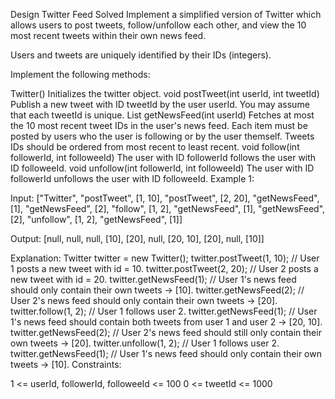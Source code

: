 Design Twitter Feed
Solved 
Implement a simplified version of Twitter which allows users to post tweets, follow/unfollow each other, and view the 10 most recent tweets within their own news feed.

Users and tweets are uniquely identified by their IDs (integers).

Implement the following methods:

Twitter() Initializes the twitter object.
void postTweet(int userId, int tweetId) Publish a new tweet with ID tweetId by the user userId. You may assume that each tweetId is unique.
List<Integer> getNewsFeed(int userId) Fetches at most the 10 most recent tweet IDs in the user's news feed. Each item must be posted by users who the user is following or by the user themself. Tweets IDs should be ordered from most recent to least recent.
void follow(int followerId, int followeeId) The user with ID followerId follows the user with ID followeeId.
void unfollow(int followerId, int followeeId) The user with ID followerId unfollows the user with ID followeeId.
Example 1:

Input:
["Twitter", "postTweet", [1, 10], "postTweet", [2, 20], "getNewsFeed", [1], "getNewsFeed", [2], "follow", [1, 2], "getNewsFeed", [1], "getNewsFeed", [2], "unfollow", [1, 2], "getNewsFeed", [1]]

Output:
[null, null, null, [10], [20], null, [20, 10], [20], null, [10]]

Explanation:
Twitter twitter = new Twitter();
twitter.postTweet(1, 10); // User 1 posts a new tweet with id = 10.
twitter.postTweet(2, 20); // User 2 posts a new tweet with id = 20.
twitter.getNewsFeed(1);   // User 1's news feed should only contain their own tweets -> [10].
twitter.getNewsFeed(2);   // User 2's news feed should only contain their own tweets -> [20].
twitter.follow(1, 2);     // User 1 follows user 2.
twitter.getNewsFeed(1);   // User 1's news feed should contain both tweets from user 1 and user 2 -> [20, 10].
twitter.getNewsFeed(2);   // User 2's news feed should still only contain their own tweets -> [20].
twitter.unfollow(1, 2);   // User 1 follows user 2.
twitter.getNewsFeed(1);   // User 1's news feed should only contain their own tweets -> [10].
Constraints:

1 <= userId, followerId, followeeId <= 100
0 <= tweetId <= 1000

